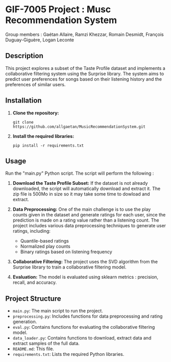 # GIF-7005 Project : Musc Recommendation System

Group members : Gaétan Allaire, Ramzi Khezzar, Romain Desmidt, François Duguay-Giguère, Logan Leconte

## Description

This project explores a subset of the Taste Profile dataset and implements a collaborative filtering system using the Surprise library. The system aims to predict user preferences for songs based on their listening history and the preferences of similar users.

## Installation

1. **Clone the repository:**

    `git clone https://github.com/allgaetan/MusicRecommendationSystem.git`

2. **Install the required libraries:**

    `pip install -r requirements.txt`

## Usage

Run the "main.py" Python script. The script will perform the following :

1. **Download the Taste Profile Subset:**
If the dataset is not already downloaded, the script will automatically download and extract it. The zip file is 500Mo in size so it may take some time to dowload and extract.

2. **Data Preprocessing:**
One of the main challenge is to use the play counts given in the dataset and generate ratings for each user, since the prediction is made on a rating value rather than a listening count.
The project includes various data preprocessing techniques to generate user ratings, including:
    - Quantile-based ratings
    - Normalized play counts
    - Binary ratings based on listening frequency

3. **Collaborative Filtering:**
The project uses the SVD algorithm from the Surprise library to train a collaborative filtering model.

4. **Evaluation:**
The model is evaluated using sklearn metrics : precision, recall, and accuracy.

## Project Structure

- `main.py`: The main script to run the project.
- `preprocessing.py`: Includes functions for data preprocessing and rating generation.
- `eval.py`: Contains functions for evaluating the collaborative filtering model.
- `data_loader.py`: Contains functions to download, extract data and extract samples of the full data.
- `README.md`: This file.
- `requirements.txt`: Lists the required Python libraries.

